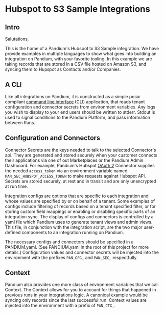 
# Hubspot to S3 Sample Integrations


## Intro

Salutations,

This is the home of a Pandium's Hubspot to S3 Sample integration. We have provide examples in multiple languages to show what goes into building an integration on Pandium, with your favorite tooling. In this example we are taking records that are stored in a CSV file hosted on Amazon S3, and syncing them to Hupspot as Contacts and/or Companies.


## A CLI

Like all integrations on Pandium, it is constructed as a simple posix compliant [command line interface](https://en.wikipedia.org/wiki/Command-line_interface) (CLI) application, that reads tenant configuration and connector secrets from environment variables. Any logs you wish to display to your end users should be written to stderr. Stdout is used to signal conditions to the Pandium Platform, and pass information between Runs.

## Configuration and Connectors

Connector Secrets are the keys needed to talk to the selected Connector's api. They are generated and stored securely when your customer connects their applications via one of out Marketplaces or the Pandium Admin Dashboard. For example, Pandium's Hubspot [OAuth 2](https://developers.hubspot.com/docs/methods/oauth2/oauth2-overview) Connector supplies the needed `access_token` via an environment variable named `PAN_SEC_HUBSPOT_ACCESS_TOKEN` to make requests against Hubspot API. Secrets are stored securely, at rest and in transit and are only unencrypted at run time.

Integration configs are options that are specific to each integration and whose values are specified by or on behalf of a tenant. Some examples of configs include filtering of records based on a tenant specified filter, or for storing custom field mappings or enabling or disabling specific parts of an integration sync. The display of configs and connectors is controlled by a yaml file which Pandium uses to generate tenant views and admin views. This file, in conjunction with the integration script, are the two major user-defined components to an integration running on Pandium.

The necessary configs and connectors should be specified in a PANDIUM.yaml. (See PANDIUM.yaml in the root of this project for more details.) Configuration values and connector secrets will be injected into the environment with the prefixes `PAN_CFG_` and `PAN_SEC_` respectfully.


## Context

Pandium also provides one more class of environment variables that we call Context. The Context allows for you to account for things that happened in previous runs in your integrations logic. A canonical example would be syncing only records since the last successful run. Context values are injected into the environment with a prefix of `PAN_CTX_`.
